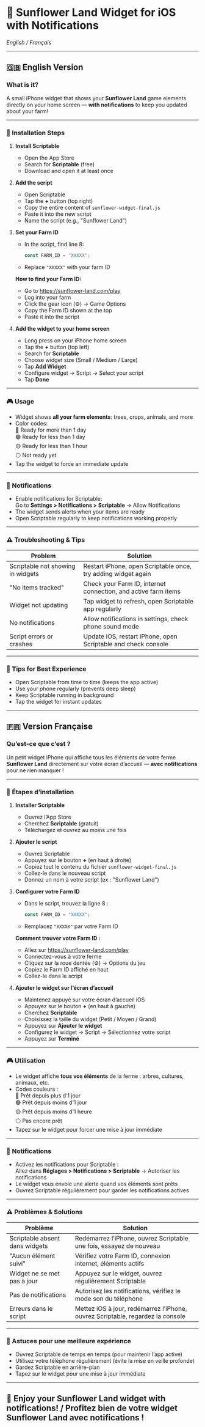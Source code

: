 # 🌻 Sunflower Land Widget for iOS with Notifications  
*English / Français*

---

## 🇬🇧 English Version

### What is it?

A small iPhone widget that shows your **Sunflower Land** game elements directly on your home screen — **with notifications** to keep you updated about your farm!

---

### 📱 Installation Steps

1. **Install Scriptable**  
   - Open the App Store  
   - Search for **Scriptable** (free)  
   - Download and open it at least once  

2. **Add the script**  
   - Open Scriptable  
   - Tap the **+** button (top right)  
   - Copy the entire content of `sunflower-widget-final.js`  
   - Paste it into the new script  
   - Name the script (e.g., "Sunflower Land")  

3. **Set your Farm ID**  
   - In the script, find line 8:  
     ```js
     const FARM_ID = "XXXXX";
     ```  
   - Replace `"XXXXX"` with your farm ID  

   **How to find your Farm ID:**  
   - Go to https://sunflower-land.com/play  
   - Log into your farm  
   - Click the gear icon (⚙️) → Game Options  
   - Copy the Farm ID shown at the top  
   - Paste it into the script  

4. **Add the widget to your home screen**  
   - Long press on your iPhone home screen  
   - Tap the **+** button (top left)  
   - Search for **Scriptable**  
   - Choose widget size (Small / Medium / Large)  
   - Tap **Add Widget**  
   - Configure widget → Script → Select your script  
   - Tap **Done**

---

### 🎮 Usage

- Widget shows **all your farm elements**: trees, crops, animals, and more  
- Color codes:  
  🔴 Ready for more than 1 day  
  🟢 Ready for less than 1 day  
  🟡 Ready for less than 1 hour  
  ⚪ Not ready yet  
- Tap the widget to force an immediate update  

---

### 🔔 Notifications

- Enable notifications for Scriptable:  
  Go to **Settings > Notifications > Scriptable** → Allow Notifications  
- The widget sends alerts when your items are ready  
- Open Scriptable regularly to keep notifications working properly  

---

### ⚠️ Troubleshooting & Tips

| Problem                        | Solution                                                  |
|-------------------------------|-----------------------------------------------------------|
| Scriptable not showing in widgets | Restart iPhone, open Scriptable once, try adding widget again |
| "No items tracked"             | Check your Farm ID, internet connection, and active farm items |
| Widget not updating            | Tap widget to refresh, open Scriptable app regularly      |
| No notifications              | Allow notifications in settings, check phone sound mode   |
| Script errors or crashes      | Update iOS, restart iPhone, open Scriptable and check console |

---

### 🌟 Tips for Best Experience

- Open Scriptable from time to time (keeps the app active)  
- Use your phone regularly (prevents deep sleep)  
- Keep Scriptable running in background  
- Tap the widget for instant updates  

---

## 🇫🇷 Version Française

### Qu’est-ce que c’est ?

Un petit widget iPhone qui affiche tous les éléments de votre ferme **Sunflower Land** directement sur votre écran d’accueil — **avec notifications** pour ne rien manquer !

---

### 📱 Étapes d’installation

1. **Installer Scriptable**  
   - Ouvrez l’App Store  
   - Cherchez **Scriptable** (gratuit)  
   - Téléchargez et ouvrez au moins une fois  

2. **Ajouter le script**  
   - Ouvrez Scriptable  
   - Appuyez sur le bouton **+** (en haut à droite)  
   - Copiez tout le contenu du fichier `sunflower-widget-final.js`  
   - Collez-le dans le nouveau script  
   - Donnez un nom à votre script (ex : "Sunflower Land")  

3. **Configurer votre Farm ID**  
   - Dans le script, trouvez la ligne 8 :  
     ```js
     const FARM_ID = "XXXXX";
     ```  
   - Remplacez `"XXXXX"` par votre Farm ID  

   **Comment trouver votre Farm ID :**  
   - Allez sur https://sunflower-land.com/play  
   - Connectez-vous à votre ferme  
   - Cliquez sur la roue dentée (⚙️) → Options du jeu  
   - Copiez le Farm ID affiché en haut  
   - Collez-le dans le script  

4. **Ajouter le widget sur l’écran d’accueil**  
   - Maintenez appuyé sur votre écran d’accueil iOS  
   - Appuyez sur le bouton **+** (en haut à gauche)  
   - Cherchez **Scriptable**  
   - Choisissez la taille du widget (Petit / Moyen / Grand)  
   - Appuyez sur **Ajouter le widget**  
   - Configurez le widget → Script → Sélectionnez votre script  
   - Appuyez sur **Terminé**

---

### 🎮 Utilisation

- Le widget affiche **tous vos éléments** de la ferme : arbres, cultures, animaux, etc.  
- Codes couleurs :  
  🔴 Prêt depuis plus d’1 jour  
  🟢 Prêt depuis moins d’1 jour  
  🟡 Prêt depuis moins d’1 heure  
  ⚪ Pas encore prêt  
- Tapez sur le widget pour forcer une mise à jour immédiate  

---

### 🔔 Notifications

- Activez les notifications pour Scriptable :  
  Allez dans **Réglages > Notifications > Scriptable** → Autoriser les notifications  
- Le widget vous envoie une alerte quand vos éléments sont prêts  
- Ouvrez Scriptable régulièrement pour garder les notifications actives  

---

### ⚠️ Problèmes & Solutions

| Problème                      | Solution                                                  |
|-------------------------------|-----------------------------------------------------------|
| Scriptable absent dans widgets | Redémarrez l’iPhone, ouvrez Scriptable une fois, essayez de nouveau |
| "Aucun élément suivi"          | Vérifiez votre Farm ID, connexion internet, éléments actifs |
| Widget ne se met pas à jour   | Appuyez sur le widget, ouvrez régulièrement Scriptable   |
| Pas de notifications          | Autorisez les notifications, vérifiez le mode son du téléphone |
| Erreurs dans le script        | Mettez iOS à jour, redémarrez l’iPhone, ouvrez Scriptable, regardez la console |

---

### 🌟 Astuces pour une meilleure expérience

- Ouvrez Scriptable de temps en temps (pour maintenir l’app active)  
- Utilisez votre téléphone régulièrement (évite la mise en veille profonde)  
- Gardez Scriptable en arrière-plan  
- Tapez sur le widget pour une mise à jour immédiate  

---

## 🎉 Enjoy your Sunflower Land widget with notifications! / Profitez bien de votre widget Sunflower Land avec notifications !
